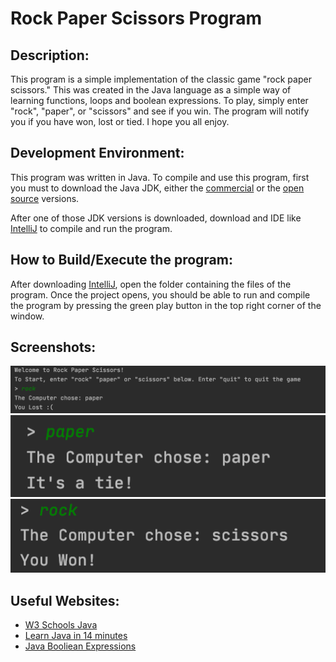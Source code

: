 # Rock Paper Scissors Program #

## Description: ##
This program is a simple implementation of the classic game "rock paper scissors." This was created in the Java language as a simple way of learning functions, loops and boolean expressions. To play, simply enter "rock", "paper", or "scissors" and see if you win. The program will notify you if you have won, lost or tied. I hope you all enjoy.

## Development Environment: ##
This program was written in Java. To compile and use this program, first you must to download the Java JDK, either the [commercial](https://www.oracle.com/java/technologies/javase-downloads.html) or the [open source](https://jdk.java.net/) versions.

After one of those JDK versions is downloaded, download and IDE like [IntelliJ](https://www.jetbrains.com/idea/) to compile and run the program.

## How to Build/Execute the program: ##
After downloading [IntelliJ](https://www.jetbrains.com/idea/), open the folder containing the files of the program. Once the project opens, you should be able to run and compile the program by pressing the green play button in the top right corner of the window.

## Screenshots: ##

![Start instructions and Loss](StartScreen&Loss.png)
![It's a tie](itsATie.png)
![Finally a Win](win.png)

## Useful Websites: ##
* [W3 Schools Java](https://www.w3schools.com/java/)
* [Learn Java in 14 minutes](https://www.youtube.com/watch?v=RRubcjpTkks&t=559s)
* [Java Booliean Expressions](https://www.w3schools.com/java/java_booleans.asp)
